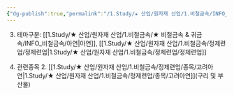 ```yaml
---
{"dg-publish":true,"permalink":"/1.Study/★ 산업/원자재 산업/1.비철금속/INFO_정련,제련,광산 등/아연 정제련/","created":"2024-11-20T21:02:28.626+09:00","updated":"2025-06-03T20:07:20.357+09:00"}
---
```



3. 테마구분: [[1.Study/★ 산업/원자재 산업/1.비철금속/★ 비철금속 & 귀금속/INFO_비철금속/아연\|아연]], [[1.Study/★ 산업/원자재 산업/1.비철금속/정제련업/정제련업\|1.Study/★ 산업/원자재 산업/1.비철금속/정제련업/정제련업]]


1. 관련종목
		2. [[1.Study/★ 산업/원자재 산업/1.비철금속/정제련업/종목/고려아연\|1.Study/★ 산업/원자재 산업/1.비철금속/정제련업/종목/고려아연]](구리 및 부산물)